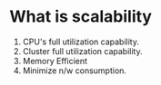 # What is scalability 


1) CPU's full utilization capability.
2) Cluster full utilization capability.
3) Memory Efficient
4) Minimize n/w consumption. 

